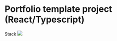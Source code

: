 # Portfolio template project (React/Typescript)

Stack
<img src="{https://img.shields.io/badge/HTML5-E34F26?style=for-the-badge&logo=html5&logoColor=white}" />

